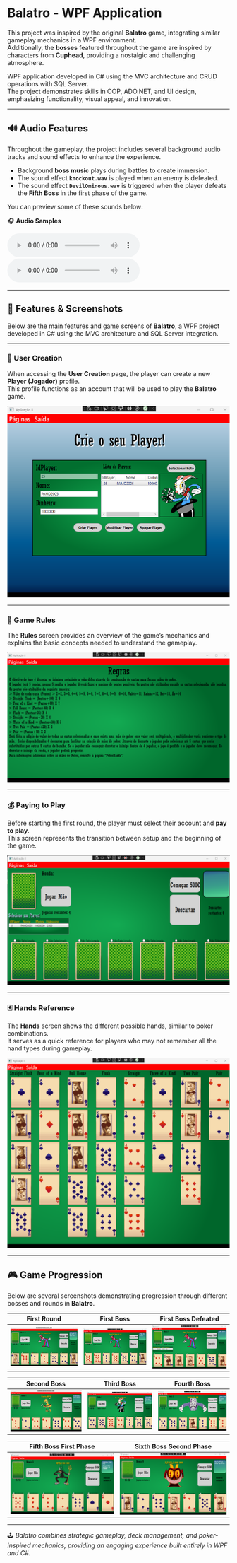 # Balatro - WPF Application

This project was inspired by the original **Balatro** game, integrating similar gameplay mechanics in a WPF environment.  
Additionally, the **bosses** featured throughout the game are inspired by characters from **Cuphead**, providing a nostalgic and challenging atmosphere.

WPF application developed in C# using the MVC architecture and CRUD operations with SQL Server.  
The project demonstrates skills in OOP, ADO.NET, and UI design, emphasizing functionality, visual appeal, and innovation.

---

## 🔊 Audio Features

Throughout the gameplay, the project includes several background audio tracks and sound effects to enhance the experience.  
- Background **boss music** plays during battles to create immersion.  
- The sound effect **`knockout.wav`** is played when an enemy is defeated.  
- The sound effect **`DevilOminous.wav`** is triggered when the player defeats the **Fifth Boss** in the first phase of the game.

You can preview some of these sounds below:

🎧 **Audio Samples**

<audio controls>
  <source src="https://raw.githubusercontent.com/PAMD2005/Balatro-WPF/main/Audios/knockout.wav" type="audio/wav">
  Your browser does not support the audio element.
</audio>

<audio controls>
  <source src="https://raw.githubusercontent.com/PAMD2005/Balatro-WPF/main/Audios/DevilOminous.wav" type="audio/wav">
  Your browser does not support the audio element.
</audio>

---

## 🧩 Features & Screenshots

Below are the main features and game screens of **Balatro**, a WPF project developed in C# using the MVC architecture and SQL Server integration.

---

### 👤 User Creation

When accessing the **User Creation** page, the player can create a new **Player (Jogador)** profile.  
This profile functions as an account that will be used to play the **Balatro** game.

![User Creation](Imagens/Balatro_User_Creation.png)

---

### 📜 Game Rules

The **Rules** screen provides an overview of the game’s mechanics and explains the basic concepts needed to understand the gameplay.

![Rules](Imagens/Balatro_Rules.png)

---

### 💰 Paying to Play

Before starting the first round, the player must select their account and **pay to play**.  
This screen represents the transition between setup and the beginning of the game.

![Paying to Play](Imagens/Balatro_Paying_To_Play.png)

---

### 🃏 Hands Reference

The **Hands** screen shows the different possible hands, similar to poker combinations.  
It serves as a quick reference for players who may not remember all the hand types during gameplay.

![Hands](Imagens/Balatro_Hands.png)

---

## 🎮 Game Progression

Below are several screenshots demonstrating progression through different bosses and rounds in **Balatro**.

| First Round | First Boss | First Boss Defeated |
|--------------|-------------|----------------------|
| ![First Round](Imagens/Balatro_First_Round_Played.png) | ![First Boss](Imagens/Balatro_First_Boss.png) | ![Boss Defeated](Imagens/Balatro_First_Boss_Defeated.png) |

| Second Boss | Third Boss | Fourth Boss |
|--------------|-------------|--------------|
| ![Second Boss](Imagens/Balatro_Second_Boss.png) | ![Third Boss](Imagens/Balatro_Third_Boss.png) | ![Fourth Boss](Imagens/Balatro_Fourth_Boss.png) |

| Fifth Boss First Phase | Sixth Boss Second Phase |
|-------------|-------------|
| ![Fifth Boss](Imagens/Balatro_Fifth_Boss.png) | ![Sixth Boss](Imagens/Balatro_Sixth_Boss.png) |

---

🕹️ *Balatro combines strategic gameplay, deck management, and poker-inspired mechanics, providing an engaging experience built entirely in WPF and C#.*
